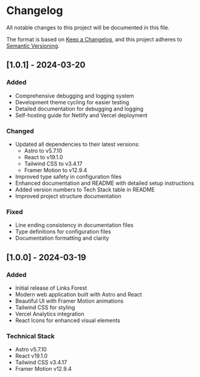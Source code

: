 # Changelog

All notable changes to this project will be documented in this file.

The format is based on [Keep a Changelog](https://keepachangelog.com/en/1.0.0/),
and this project adheres to [Semantic Versioning](https://semver.org/spec/v2.0.0.html).

## [1.0.1] - 2024-03-20

### Added

- Comprehensive debugging and logging system
- Development theme cycling for easier testing
- Detailed documentation for debugging and logging
- Self-hosting guide for Netlify and Vercel deployment

### Changed

- Updated all dependencies to their latest versions:
  - Astro to v5.7.10
  - React to v19.1.0
  - Tailwind CSS to v3.4.17
  - Framer Motion to v12.9.4
- Improved type safety in configuration files
- Enhanced documentation and README with detailed setup instructions
- Added version numbers to Tech Stack table in README
- Improved project structure documentation

### Fixed

- Line ending consistency in documentation files
- Type definitions for configuration files
- Documentation formatting and clarity

## [1.0.0] - 2024-03-19

### Added

- Initial release of Links Forest
- Modern web application built with Astro and React
- Beautiful UI with Framer Motion animations
- Tailwind CSS for styling
- Vercel Analytics integration
- React Icons for enhanced visual elements

### Technical Stack

- Astro v5.7.10
- React v19.1.0
- Tailwind CSS v3.4.17
- Framer Motion v12.9.4
